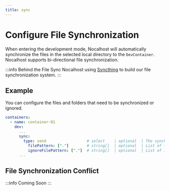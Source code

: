```yaml
---
title: sync
---
```


# Configure File Synchronization

When entering the development mode, Nocalhost will automatically synchronize the files in the selected local directory to the `DevContainer`. Nocalhost supports bi-directional file synchronization.

:::info Behind the File Sync
Nocalhost using [Syncthing](https://syncthing.net/) to build our file synchronization system.
:::

## Example

You can configure the files and folders that need to be synchronized or ignored.

```yml {7-8}
containers:
  - name: container-01
    dev:
      ...
      sync:
        type: send                  # select    | optional  | The synchronization file mode of the workload; "send" for one-way sync, "sendreceive" for two-way sync       
          filePattern: ["."]        # string[]  | optional  | List of files and directories to be synchronized to DevConatiner
          ignoreFilePattern: ["."]  # string[]  | optional  | List of ignored files and directories to be synchronized to DevConatiner
      ...
```

## File Synchronization Conflict

:::info Coming Soon
:::